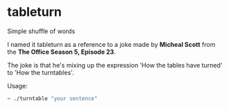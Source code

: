 # tableturn

Simple shuffle of words

I named it tableturn as a reference to a joke made by **Micheal Scott** from the **The Office Season 5, Episode 23**.

The joke is that he's mixing up the expression 'How the tables have turned' to 'How the turntables'.

Usage:
```zsh
~ ./turntable "your sentence"
```
